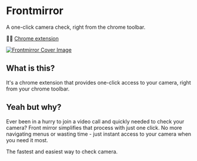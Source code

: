 # Frontmirror

A one-click camera check, right from the chrome toolbar.

🏄‍♂️ [Chrome extension](https://ritiksharma.me/frontmirror)

[![Frontmirror Cover Image](https://github.com/user-attachments/assets/ec0d9524-504b-4365-9451-dd3c2d487314)](https://youtu.be/yiQMPoZtqvM?feature=shared)

## What is this?

It's a chrome extension that provides one-click access to your camera, right from your chrome toolbar.

## Yeah but why?

Ever been in a hurry to join a video call and quickly needed to check your camera? Front mirror simplifies that process with just one click. No more navigating menus or wasting time - just instant access to your camera when you need it most.

The fastest and easiest way to check camera.
